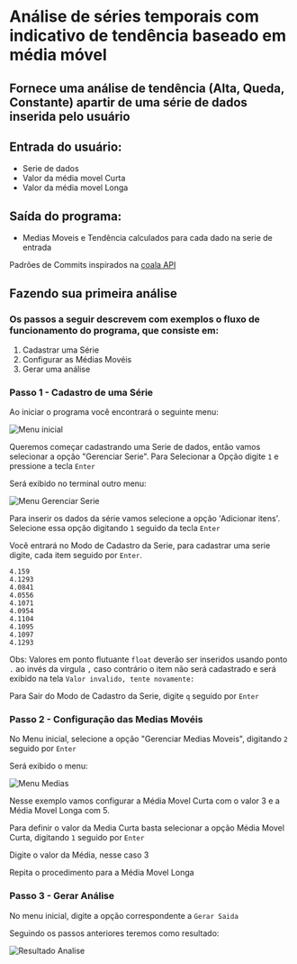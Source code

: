 # Análise de séries temporais com indicativo de tendência baseado em média móvel

## Fornece uma análise de tendência (Alta, Queda, Constante) apartir de uma série de dados inserida pelo usuário

## Entrada do usuário:

- Serie de dados
- Valor da média movel Curta
- Valor da média movel Longa

## Saída do programa:

- Medias Moveis e Tendência calculados para cada dado na serie de entrada

Padrões de Commits inspirados na [coala API](https://api.coala.io/en/latest/Developers/Writing_Good_Commits.html)

## Fazendo sua primeira análise

### Os passos a seguir descrevem com exemplos o fluxo de funcionamento do programa, que consiste em:

1. Cadastrar uma Série
2. Configurar as Médias Movéis
3. Gerar uma análise

### Passo 1 - Cadastro de uma Série

Ao iniciar o programa você encontrará o seguinte menu:

![Menu inicial]()

Queremos começar cadastrando uma Serie de dados, 
então vamos selecionar a opção "Gerenciar Serie".
Para Selecionar a Opção digite ``1`` e pressione a tecla ```Enter```

Será exibido no terminal outro menu:

![Menu Gerenciar Serie]()

Para inserir os dados da série vamos selecione a opção 'Adicionar itens'.
Selecione essa opção digitando ``1`` seguido da tecla ```Enter```

Você entrará no Modo de Cadastro da Serie, 
para cadastrar uma serie digite, cada item seguido por ```Enter```. 

```
4.159
4.1293
4.0841
4.0556
4.1071
4.0954
4.1104
4.1095
4.1097
4.1293
```

Obs:  Valores em ponto flutuante ```float``` 
deverão ser inseridos usando ponto ```.``` ao invés da virgula ```,```
caso contrário o item não será cadastrado e 
será exibido na tela ```Valor invalido, tente novamente: ```

Para Sair do Modo de Cadastro da Serie, 
digite ```q``` seguido por ```Enter```

### Passo 2 - Configuração das Medias Movéis

No Menu inicial, selecione a opção "Gerenciar Medias Moveis", 
digitando ```2``` seguido por ```Enter```

Será exibido o menu:

![Menu Medias]()

Nesse exemplo vamos configurar a Média Movel Curta com o valor 3 
e a Média Movel Longa com 5.

Para definir o valor da Media Curta basta selecionar a opção Média Movel Curta,
digitando ```1``` seguido por ```Enter```

Digite o valor da Média, nesse caso 3

Repita o procedimento para a Média Movel Longa

### Passo 3 - Gerar Análise

No menu inicial, digite a opção correspondente a ```Gerar Saida```

Seguindo os passos anteriores teremos como resultado:

![Resultado Analise]()
